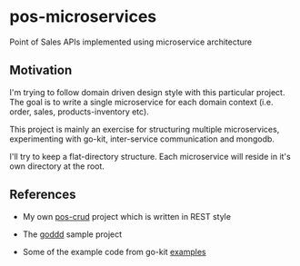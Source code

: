 # pos-microservices

Point of Sales APIs implemented using microservice architecture

## Motivation

I'm trying to follow domain driven design style with this particular project.
The goal is to write a single microservice for each domain context (i.e. order, sales, products-inventory etc).

This project is mainly an exercise for structuring multiple microservices, experimenting with go-kit, inter-service communication and mongodb.

I'll try to keep a flat-directory structure. Each microservice will reside in it's own directory at the root.

## References

- My own [pos-crud](https://github.com/nassah221/pos-crud/blob/main/sales-api/api/cashier.go) project which is written in REST style

- The [goddd](https://github.com/marcusolsson/goddd) sample project

- Some of the example code from go-kit [examples](https://github.com/go-kit/examples)
